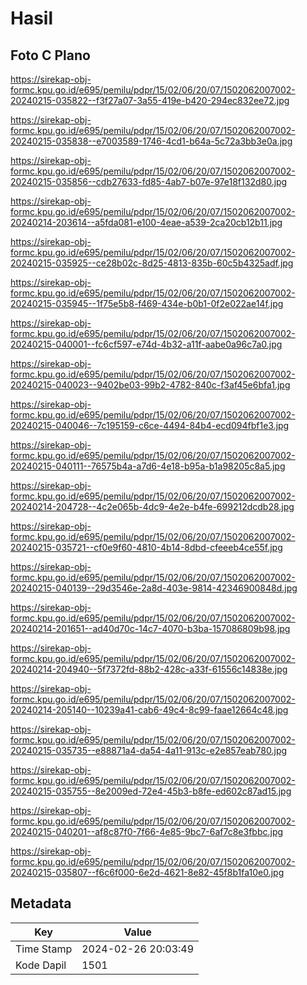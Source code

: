 # Hasil

## Foto C Plano

https://sirekap-obj-formc.kpu.go.id/e695/pemilu/pdpr/15/02/06/20/07/1502062007002-20240215-035822--f3f27a07-3a55-419e-b420-294ec832ee72.jpg

https://sirekap-obj-formc.kpu.go.id/e695/pemilu/pdpr/15/02/06/20/07/1502062007002-20240215-035838--e7003589-1746-4cd1-b64a-5c72a3bb3e0a.jpg

https://sirekap-obj-formc.kpu.go.id/e695/pemilu/pdpr/15/02/06/20/07/1502062007002-20240215-035856--cdb27633-fd85-4ab7-b07e-97e18f132d80.jpg

https://sirekap-obj-formc.kpu.go.id/e695/pemilu/pdpr/15/02/06/20/07/1502062007002-20240214-203614--a5fda081-e100-4eae-a539-2ca20cb12b11.jpg

https://sirekap-obj-formc.kpu.go.id/e695/pemilu/pdpr/15/02/06/20/07/1502062007002-20240215-035925--ce28b02c-8d25-4813-835b-60c5b4325adf.jpg

https://sirekap-obj-formc.kpu.go.id/e695/pemilu/pdpr/15/02/06/20/07/1502062007002-20240215-035945--1f75e5b8-f469-434e-b0b1-0f2e022ae14f.jpg

https://sirekap-obj-formc.kpu.go.id/e695/pemilu/pdpr/15/02/06/20/07/1502062007002-20240215-040001--fc6cf597-e74d-4b32-a11f-aabe0a96c7a0.jpg

https://sirekap-obj-formc.kpu.go.id/e695/pemilu/pdpr/15/02/06/20/07/1502062007002-20240215-040023--9402be03-99b2-4782-840c-f3af45e6bfa1.jpg

https://sirekap-obj-formc.kpu.go.id/e695/pemilu/pdpr/15/02/06/20/07/1502062007002-20240215-040046--7c195159-c6ce-4494-84b4-ecd094fbf1e3.jpg

https://sirekap-obj-formc.kpu.go.id/e695/pemilu/pdpr/15/02/06/20/07/1502062007002-20240215-040111--76575b4a-a7d6-4e18-b95a-b1a98205c8a5.jpg

https://sirekap-obj-formc.kpu.go.id/e695/pemilu/pdpr/15/02/06/20/07/1502062007002-20240214-204728--4c2e065b-4dc9-4e2e-b4fe-699212dcdb28.jpg

https://sirekap-obj-formc.kpu.go.id/e695/pemilu/pdpr/15/02/06/20/07/1502062007002-20240215-035721--cf0e9f60-4810-4b14-8dbd-cfeeeb4ce55f.jpg

https://sirekap-obj-formc.kpu.go.id/e695/pemilu/pdpr/15/02/06/20/07/1502062007002-20240215-040139--29d3546e-2a8d-403e-9814-42346900848d.jpg

https://sirekap-obj-formc.kpu.go.id/e695/pemilu/pdpr/15/02/06/20/07/1502062007002-20240214-201651--ad40d70c-14c7-4070-b3ba-157086809b98.jpg

https://sirekap-obj-formc.kpu.go.id/e695/pemilu/pdpr/15/02/06/20/07/1502062007002-20240214-204940--5f7372fd-88b2-428c-a33f-61556c14838e.jpg

https://sirekap-obj-formc.kpu.go.id/e695/pemilu/pdpr/15/02/06/20/07/1502062007002-20240214-205140--10239a41-cab6-49c4-8c99-faae12664c48.jpg

https://sirekap-obj-formc.kpu.go.id/e695/pemilu/pdpr/15/02/06/20/07/1502062007002-20240215-035735--e88871a4-da54-4a11-913c-e2e857eab780.jpg

https://sirekap-obj-formc.kpu.go.id/e695/pemilu/pdpr/15/02/06/20/07/1502062007002-20240215-035755--8e2009ed-72e4-45b3-b8fe-ed602c87ad15.jpg

https://sirekap-obj-formc.kpu.go.id/e695/pemilu/pdpr/15/02/06/20/07/1502062007002-20240215-040201--af8c87f0-7f66-4e85-9bc7-6af7c8e3fbbc.jpg

https://sirekap-obj-formc.kpu.go.id/e695/pemilu/pdpr/15/02/06/20/07/1502062007002-20240215-035807--f6c6f000-6e2d-4621-8e82-45f8b1fa10e0.jpg


## Metadata

| Key        | Value               |
| ---------- | ------------------- |
| Time Stamp | 2024-02-26 20:03:49 |
| Kode Dapil | 1501                |



